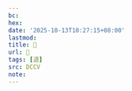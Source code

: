 ```yaml
---
bc:
hex:
date: '2025-10-13T10:27:15+08:00'
lastmod:
title: 􁿴
url: 􁿴
tags: [退]
src: DCCV
note:
---
```

